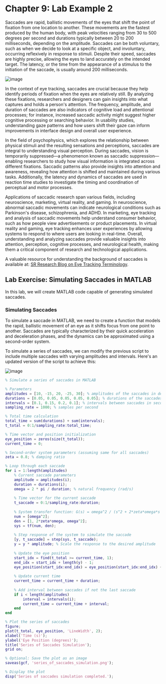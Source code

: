 # Chapter 9: Lab Example 2

Saccades are rapid, ballistic movements of the eyes that shift the point of fixation from one location to another. These movements are the fastest produced by the human body, with peak velocities ranging from 30 to 500 degrees per second and durations typically between 20 to 200 milliseconds, depending on the amplitude. Saccades can be both voluntary, such as when we decide to look at a specific object, and involuntary, occurring reflexively in response to stimuli. Despite their speed, saccades are highly precise, allowing the eyes to land accurately on the intended target. The latency, or the time from the appearance of a stimulus to the initiation of the saccade, is usually around 200 milliseconds.

![image](https://github.com/user-attachments/assets/3590680f-0b97-4e51-b34e-902151ee1e00)


In the context of eye tracking, saccades are crucial because they help identify periods of fixation when the eyes are relatively still. By analyzing these fixations, researchers and designers can gain insights into what captures and holds a person's attention. The frequency, amplitude, and duration of saccades are also indicators of cognitive load and attentional processes; for instance, increased saccadic activity might suggest higher cognitive processing or searching behavior. In usability studies, understanding gaze patterns and how users shift their gaze can inform improvements in interface design and overall user experience.

In the field of psychophysics, which explores the relationship between physical stimuli and the resulting sensations and perceptions, saccades are integral to understanding visual perception. During saccades, vision is temporarily suppressed—a phenomenon known as saccadic suppression—enabling researchers to study how visual information is integrated across different fixations. Saccadic patterns also provide insights into attention and awareness, revealing how attention is shifted and maintained during various tasks. Additionally, the latency and dynamics of saccades are used in reaction time studies to investigate the timing and coordination of perceptual and motor processes.

Applications of saccadic research span various fields, including neuroscience, marketing, virtual reality, and gaming. In neuroscience, abnormal saccadic movements can indicate neurological conditions such as Parkinson's disease, schizophrenia, and ADHD. In marketing, eye tracking and analysis of saccadic movements help understand consumer behavior, such as how people view advertisements or product placements. In virtual reality and gaming, eye tracking enhances user experiences by allowing systems to respond to where users are looking in real-time. Overall, understanding and analyzing saccades provide valuable insights into attention, perception, cognitive processes, and neurological health, making them a critical component of research and technological applications.

A valuable resource for understanding the background of saccades is available at: [SR Research Blog on Eye Tracking Terminology](https://www.sr-research.com/eye-tracking-blog/).

## Lab Exercise: Simulating Saccades in MATLAB

In this lab, we will create MATLAB code capable of generating simulated saccades.

### Simulating Saccades

To simulate a saccade in MATLAB, we need to create a function that models the rapid, ballistic movement of an eye as it shifts focus from one point to another. Saccades are typically characterized by their quick acceleration and deceleration phases, and the dynamics can be approximated using a second-order system.

To simulate a series of saccades, we can modify the previous script to include multiple saccades with varying amplitudes and intervals. Here's an updated version of the script to achieve this:

![image](https://github.com/user-attachments/assets/e32a0d23-6ca8-42b7-a912-9fab589dbf62)


```matlab
% Simulate a series of saccades in MATLAB

% Parameters
amplitudes = [10, -15, 20, -25, 30]; % amplitudes of the saccades in degrees
durations = [0.05, 0.05, 0.05, 0.05, 0.05]; % durations of the saccades in seconds
intervals = [0.1, 0.15, 0.2, 0.1]; % intervals between saccades in seconds
sampling_rate = 1000; % samples per second

% Total time calculation
total_time = sum(durations) + sum(intervals);
t_total = 0:1/sampling_rate:total_time;

% Time vector and position initialization
eye_position = zeros(size(t_total));
current_time = 0;

% Second-order system parameters (assuming same for all saccades)
zeta = 0.8; % damping ratio

% Loop through each saccade
for i = 1:length(amplitudes)
    % Current saccade parameters
    amplitude = amplitudes(i);
    duration = durations(i);
    omega = 2 * pi / duration; % natural frequency (rad/s)
    
    % Time vector for the current saccade
    t_saccade = 0:1/sampling_rate:duration;
    
    % System transfer function: G(s) = omega^2 / (s^2 + 2*zeta*omega*s + omega^2)
    num = [omega^2];
    den = [1, 2*zeta*omega, omega^2];
    sys = tf(num, den);
    
    % Step response of the system to simulate the saccade
    [y, t_saccade] = step(sys, t_saccade);
    y = y * amplitude; % Scale the response to the desired amplitude
    
    % Update the eye position
    start_idx = find(t_total >= current_time, 1);
    end_idx = start_idx + length(y) - 1;
    eye_position(start_idx:end_idx) = eye_position(start_idx:end_idx) + y';
    
    % Update current time
    current_time = current_time + duration;
    
    % Add interval between saccades if not the last saccade
    if i < length(amplitudes)
        interval = intervals(i);
        current_time = current_time + interval;
    end
end

% Plot the series of saccades
figure;
plot(t_total, eye_position, 'LineWidth', 2);
xlabel('Time (s)');
ylabel('Eye Position (degrees)');
title('Series of Saccades Simulation');
grid on;

% Optional: Save the plot as an image
saveas(gcf, 'series_of_saccades_simulation.png');

% Display the plot
disp('Series of saccades simulation completed.');
